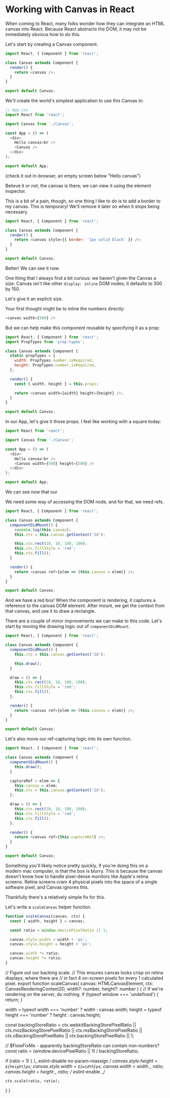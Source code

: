 # Working with Canvas in React

When coming to React, many folks wonder how they can integrate an HTML canvas into React. Because React abstracts the DOM, it may not be immediately obvious how to do this.

Let's start by creating a Canvas component.

```js
import React, { Component } from 'react';

class Canvas extends Component {
  render() {
    return <canvas />;
  }
}

export default Canvas;
```

We'll create the world's simplest application to use this Canvas in:

```js
// App.jsx
import React from 'react';

import Canvas from './Canvas';

const App = () => (
  <div>
    Hello canvas<br />
    <Canvas />
  </div>
);

export default App;
```

(check it out in-browser, an empty screen below "Hello canvas")

Believe it or not, the canvas is there; we can view it using the element inspector.

This is a bit of a pain, though, so one thing I like to do is to add a border to my canvas. This is temporary! We'll remove it later on when it stops being necessary.

```js
import React, { Component } from 'react';

class Canvas extends Component {
  render() {
    return <canvas style={{ border: '1px solid black' }} />;
  }
}

export default Canvas;
```

Better! We can see it now.

One thing that I always find a bit curious: we haven't given the Canvas a size. Canvas isn't like other `display: inline` DOM nodes, it defaults to 300 by 150.

Let's give it an explicit size.

Your first thought might be to inline the numbers directly:

```js
<canvas width={500} />
```

But we can help make this component reusable by specifying it as a prop:

```js
import React, { Component } from 'react';
import PropTypes from 'prop-types';

class Canvas extends Component {
  static propTypes = {
    width: PropTypes.number.isRequired,
    height: PropTypes.number.isRequired,
  };

  render() {
    const { width, height } = this.props;

    return <canvas width={width} height={height} />;
  }
}

export default Canvas;
```

In our App, let's give it those props. I feel like working with a square today:

```js
import React from 'react';

import Canvas from './Canvas';

const App = () => (
  <div>
    Hello canvas<br />
    <Canvas width={500} height={500} />
  </div>
);

export default App;
```

We can see now that our

We need some way of accessing the DOM node, and for that, we need refs.

```js
import React, { Component } from 'react';

class Canvas extends Component {
  componentDidMount() {
    console.log(this.canvas);
    this.ctx = this.canvas.getContext('2d');

    this.ctx.rect(10, 10, 100, 100);
    this.ctx.fillStyle = 'red';
    this.ctx.fill();
  }

  render() {
    return <canvas ref={elem => (this.canvas = elem)} />;
  }
}

export default Canvas;
```

And we have a red box! When the component is rendering, it captures a reference to the canvas DOM element. After mount, we get the context from that canvas, and use it to draw a rectangle.

There are a couple of minor improvements we can make to this code. Let's start by moving the drawing logic out of `componentDidMount`.

```js
import React, { Component } from 'react';

class Canvas extends Component {
  componentDidMount() {
    this.ctx = this.canvas.getContext('2d');

    this.draw();
  }

  draw = () => {
    this.ctx.rect(10, 10, 100, 100);
    this.ctx.fillStyle = 'red';
    this.ctx.fill();
  };

  render() {
    return <canvas ref={elem => (this.canvas = elem)} />;
  }
}

export default Canvas;
```

Let's also move our ref-capturing logic into its own function.

```js
import React, { Component } from 'react';

class Canvas extends Component {
  componentDidMount() {
    this.draw();
  }

  captureRef = elem => {
    this.canvas = elem;
    this.ctx = this.canvas.getContext('2d');
  };

  draw = () => {
    this.ctx.rect(10, 10, 100, 100);
    this.ctx.fillStyle = 'red';
    this.ctx.fill();
  };

  render() {
    return <canvas ref={this.captureRef} />;
  }
}

export default Canvas;
```

Something you'll likely notice pretty quickly, if you're doing this on a modern mac computer, is that the box is blurry. This is because the canvas doesn't know how to handle pixel-dense monitors like Apple's retina screens. Retina screens cram 4 physical pixels into the space of a single software pixel, and Canvas ignores this.

Thankfully there's a relatively simple fix for this.

Let's write a `scaleCanvas` helper function.

```js
function scaleCanvas(canvas, ctx) {
  const { width, height } = canvas;

  const ratio = window.devicePixelRatio || 1;

  canvas.style.width = width + 'px';
  canvas.style.height = height + 'px';

  canvas.width *= ratio;
  canvas.height *= ratio;
}
```

// Figure out our backing scale.
// This ensures canvas looks crisp on retina displays, where there are
// in fact 4 on-screen pixels for every 1 calculated pixel.
export function scaleCanvas(
canvas: HTMLCanvasElement,
ctx: CanvasRenderingContext2D,
width?: number,
height?: number
) {
// If we're rendering on the server, do nothing.
if (typeof window === 'undefined') {
return;
}

width = typeof width === 'number' ? width : canvas.width;
height = typeof height === 'number' ? height : canvas.height;

const backingStoreRatio =
ctx.webkitBackingStorePixelRatio ||
ctx.mozBackingStorePixelRatio ||
ctx.msBackingStorePixelRatio ||
ctx.oBackingStorePixelRatio ||
ctx.backingStorePixelRatio ||
1;

// $FlowFixMe - apparently backingStoreRatio can contain non-numbers?
const ratio = (window.devicePixelRatio || 1) / backingStoreRatio;

if (ratio > 1) {
/_ eslint-disable no-param-reassign _/
canvas.style.height = `${height}px`;
canvas.style.width = `${width}px`;
canvas.width = width _ ratio;
canvas.height = height _ ratio;
/_ eslint-enable _/

    ctx.scale(ratio, ratio);

}
}
